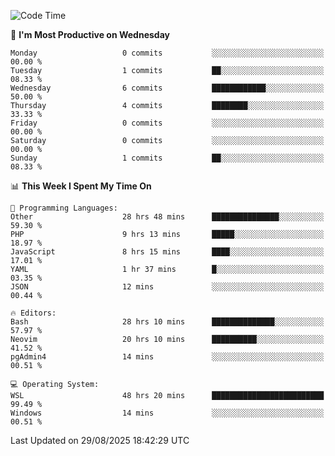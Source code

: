 <!--START_SECTION:waka-->
![Code Time](http://img.shields.io/badge/Code%20Time-5%2C704%20hrs%2038%20mins-blue)

📅 **I'm Most Productive on Wednesday** 

```text
Monday                   0 commits           ░░░░░░░░░░░░░░░░░░░░░░░░░   00.00 % 
Tuesday                  1 commits           ██░░░░░░░░░░░░░░░░░░░░░░░   08.33 % 
Wednesday                6 commits           ████████████░░░░░░░░░░░░░   50.00 % 
Thursday                 4 commits           ████████░░░░░░░░░░░░░░░░░   33.33 % 
Friday                   0 commits           ░░░░░░░░░░░░░░░░░░░░░░░░░   00.00 % 
Saturday                 0 commits           ░░░░░░░░░░░░░░░░░░░░░░░░░   00.00 % 
Sunday                   1 commits           ██░░░░░░░░░░░░░░░░░░░░░░░   08.33 % 
```


📊 **This Week I Spent My Time On** 

```text
💬 Programming Languages: 
Other                    28 hrs 48 mins      ███████████████░░░░░░░░░░   59.30 % 
PHP                      9 hrs 13 mins       █████░░░░░░░░░░░░░░░░░░░░   18.97 % 
JavaScript               8 hrs 15 mins       ████░░░░░░░░░░░░░░░░░░░░░   17.01 % 
YAML                     1 hr 37 mins        █░░░░░░░░░░░░░░░░░░░░░░░░   03.35 % 
JSON                     12 mins             ░░░░░░░░░░░░░░░░░░░░░░░░░   00.44 % 

🔥 Editors: 
Bash                     28 hrs 10 mins      ██████████████░░░░░░░░░░░   57.97 % 
Neovim                   20 hrs 10 mins      ██████████░░░░░░░░░░░░░░░   41.52 % 
pgAdmin4                 14 mins             ░░░░░░░░░░░░░░░░░░░░░░░░░   00.51 % 

💻 Operating System: 
WSL                      48 hrs 20 mins      █████████████████████████   99.49 % 
Windows                  14 mins             ░░░░░░░░░░░░░░░░░░░░░░░░░   00.51 % 
```


 Last Updated on 29/08/2025 18:42:29 UTC
<!--END_SECTION:waka-->
